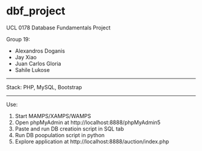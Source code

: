 # dbf_project

UCL 0178 Database Fundamentals Project

Group 19:
  * Alexandros Doganis
  * Jay Xiao
  * Juan Carlos Gloria
  * Sahile Lukose

---
Stack: PHP, MySQL, Bootstrap

---
Use:
  1. Start MAMPS/XAMPS/WAMPS
  2. Open phpMyAdmin at http://localhost:8888/phpMyAdmin5
  3. Paste and run DB creatioin script in SQL tab
  4. Run DB poopulation script in python
  5. Explore application at http://localhost:8888/auction/index.php
